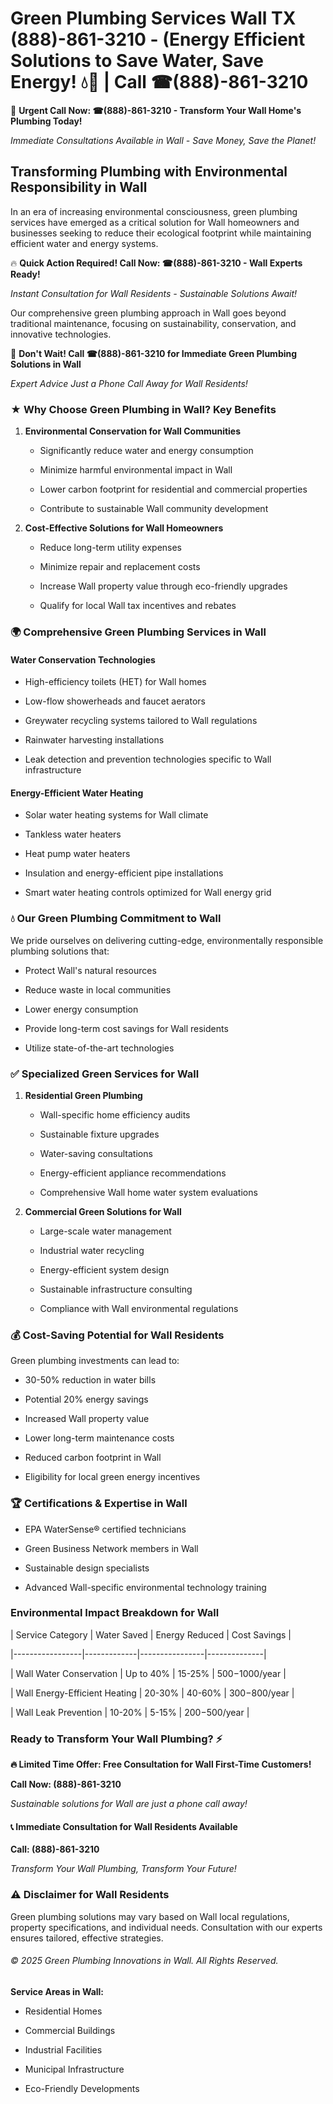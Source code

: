 # Green Plumbing Services Wall TX (888)-861-3210 - (Energy Efficient Solutions to Save Water, Save Energy! 💧🌿 | Call ☎(888)-861-3210

🚨 **Urgent Call Now: ☎(888)-861-3210 - Transform Your Wall Home's Plumbing Today!**
*Immediate Consultations Available in Wall - Save Money, Save the Planet!*

## Transforming Plumbing with Environmental Responsibility in Wall

In an era of increasing environmental consciousness, green plumbing services have emerged as a critical solution for Wall homeowners and businesses seeking to reduce their ecological footprint while maintaining efficient water and energy systems. 

🔥 **Quick Action Required! Call Now: ☎(888)-861-3210 - Wall Experts Ready!**
*Instant Consultation for Wall Residents - Sustainable Solutions Await!*

Our comprehensive green plumbing approach in Wall goes beyond traditional maintenance, focusing on sustainability, conservation, and innovative technologies.

🚨 **Don't Wait! Call ☎(888)-861-3210 for Immediate Green Plumbing Solutions in Wall**
*Expert Advice Just a Phone Call Away for Wall Residents!*

### ★ Why Choose Green Plumbing in Wall? Key Benefits

1. **Environmental Conservation for Wall Communities** 
   - Significantly reduce water and energy consumption
   - Minimize harmful environmental impact in Wall
   - Lower carbon footprint for residential and commercial properties
   - Contribute to sustainable Wall community development

2. **Cost-Effective Solutions for Wall Homeowners** 
   - Reduce long-term utility expenses
   - Minimize repair and replacement costs
   - Increase Wall property value through eco-friendly upgrades
   - Qualify for local Wall tax incentives and rebates

### 🌍 Comprehensive Green Plumbing Services in Wall

#### Water Conservation Technologies
- High-efficiency toilets (HET) for Wall homes
- Low-flow showerheads and faucet aerators
- Greywater recycling systems tailored to Wall regulations
- Rainwater harvesting installations
- Leak detection and prevention technologies specific to Wall infrastructure

#### Energy-Efficient Water Heating
- Solar water heating systems for Wall climate
- Tankless water heaters
- Heat pump water heaters
- Insulation and energy-efficient pipe installations
- Smart water heating controls optimized for Wall energy grid

### 💧 Our Green Plumbing Commitment to Wall

We pride ourselves on delivering cutting-edge, environmentally responsible plumbing solutions that:
- Protect Wall's natural resources
- Reduce waste in local communities
- Lower energy consumption
- Provide long-term cost savings for Wall residents
- Utilize state-of-the-art technologies

### ✅ Specialized Green Services for Wall

1. **Residential Green Plumbing**
   - Wall-specific home efficiency audits
   - Sustainable fixture upgrades
   - Water-saving consultations
   - Energy-efficient appliance recommendations
   - Comprehensive Wall home water system evaluations

2. **Commercial Green Solutions for Wall**
   - Large-scale water management
   - Industrial water recycling
   - Energy-efficient system design
   - Sustainable infrastructure consulting
   - Compliance with Wall environmental regulations

### 💰 Cost-Saving Potential for Wall Residents

Green plumbing investments can lead to:
- 30-50% reduction in water bills
- Potential 20% energy savings
- Increased Wall property value
- Lower long-term maintenance costs
- Reduced carbon footprint in Wall
- Eligibility for local green energy incentives

### 🏆 Certifications & Expertise in Wall

- EPA WaterSense® certified technicians
- Green Business Network members in Wall
- Sustainable design specialists
- Advanced Wall-specific environmental technology training

### Environmental Impact Breakdown for Wall

| Service Category | Water Saved | Energy Reduced | Cost Savings |
|-----------------|-------------|----------------|--------------|
| Wall Water Conservation | Up to 40% | 15-25% | $500-$1000/year |
| Wall Energy-Efficient Heating | 20-30% | 40-60% | $300-$800/year |
| Wall Leak Prevention | 10-20% | 5-15% | $200-$500/year |

### Ready to Transform Your Wall Plumbing? ⚡

**🔥 Limited Time Offer: Free Consultation for Wall First-Time Customers!**

**Call Now: (888)-861-3210**
*Sustainable solutions for Wall are just a phone call away!*

#### 📞 Immediate Consultation for Wall Residents Available

**Call: (888)-861-3210**
*Transform Your Wall Plumbing, Transform Your Future!*

### ⚠️ Disclaimer for Wall Residents

Green plumbing solutions may vary based on Wall local regulations, property specifications, and individual needs. Consultation with our experts ensures tailored, effective strategies.

###### © 2025 Green Plumbing Innovations in Wall. All Rights Reserved.

**Service Areas in Wall:** 
- Residential Homes
- Commercial Buildings
- Industrial Facilities
- Municipal Infrastructure
- Eco-Friendly Developments